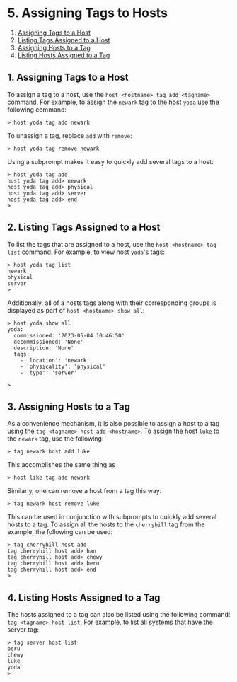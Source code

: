# 5. Assigning Tags to Hosts

1. [Assigning Tags to a Host](#1-assigning-tags-to-a-host)
2. [Listing Tags Assigned to a Host](#2-listing-tags-assigned-to-a-host)
3. [Assigning Hosts to a Tag](#3-assigning-hosts-to-a-tag)
4. [Listing Hosts Assigned to a Tag](#4-listing-hosts-assigned-to-a-tag)

## 1. Assigning Tags to a Host

To assign a tag to a host, use the `host <hostname> tag add <tagname>` command.
For example, to assign the `newark` tag to the host `yoda` use the following
command:

    > host yoda tag add newark

To unassign a tag, replace `add` with `remove`:

    > host yoda tag remove newark

Using a subprompt makes it easy to quickly add several tags to a host:

    > host yoda tag add
    host yoda tag add> newark
    host yoda tag add> physical
    host yoda tag add> server
    host yoda tag add> end
    >

## 2. Listing Tags Assigned to a Host

To list the tags that are assigned to a host, use the `host <hostname> tag
list` command. For example, to view host `yoda`'s tags:

    > host yoda tag list
    newark
    physical
    server
    >

Additionally, all of a hosts tags along with their corresponding groups is
displayed as part of `host <hostname> show all`:

    > host yoda show all
    yoda:
      commissioned: '2023-05-04 10:46:50'
      decommissioned: 'None'
      description: 'None'
      tags:
        - 'location': 'newark'
        - 'physicality': 'physical'
        - 'type': 'server'
    
    >

## 3. Assigning Hosts to a Tag

As a convenience mechanism, it is also possible to assign a host to a tag using
the `tag <tagname> host add <hostname>`. To assign the host `luke` to the
`newark` tag, use the following:

    > tag newark host add luke

This accomplishes the same thing as

    > host like tag add newark

Similarly, one can remove a host from a tag this way:

    > tag newark host remove luke

This can be used in conjunction with subprompts to quickly add several hosts to
a tag. To assign all the hosts to the `cherryhill` tag from the example, the
following can be used:

    > tag cherryhill host add
    tag cherryhill host add> han
    tag cherryhill host add> chewy
    tag cherryhill host add> beru
    tag cherryhill host add> end
    > 

## 4. Listing Hosts Assigned to a Tag

The hosts assigned to a tag can also be listed using the following command:
`tag <tagname> host list`. For example, to list all systems that have the
server tag:

    > tag server host list
    beru
    chewy
    luke
    yoda
    >

